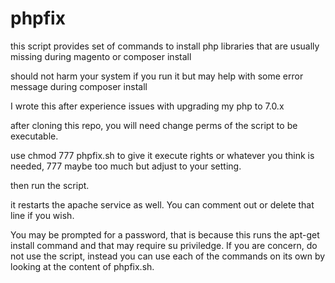 # phpfix
this script provides set of commands to install php libraries that are usually missing during magento or composer install

should not harm your system if you run it but may help with some error message during composer install

I wrote this after experience issues with upgrading my php to 7.0.x

after cloning this repo, you will need change perms of the script to be executable.

use chmod 777 phpfix.sh to give it execute rights or whatever you think is needed, 777 maybe too much but adjust to your setting.

then run the script.

it restarts the apache service as well.  You can comment out or delete that line if you wish.

You may be prompted for a password, that is because this runs the apt-get install command and that may require su priviledge.  If you are concern, do not use the script, instead you can use each of the commands on its own by looking at the content of phpfix.sh.
